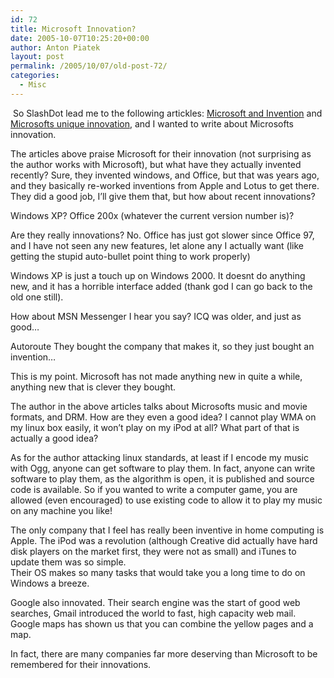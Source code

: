 ```yaml
---
id: 72
title: Microsoft Innovation?
date: 2005-10-07T10:25:20+00:00
author: Anton Piatek
layout: post
permalink: /2005/10/07/old-post-72/
categories:
  - Misc
---
```

&nbsp;So SlashDot lead me to the following artickles: [Microsoft and Invention](http://blogs.zdnet.com/carroll/?p=1496) and [Microsofts unique innovation](http://blogs.zdnet.com/carroll/index.php?p=1497), and I wanted to write about Microsofts innovation.

The articles above praise Microsoft for their innovation (not surprising as the author works with Microsoft), but what have they actually invented recently? Sure, they invented windows, and Office, but that was years ago, and they basically re-worked inventions from Apple and Lotus to get there. They did a good job, I&#8217;ll give them that, but how about recent innovations?

Windows XP? Office 200x (whatever the current version number is)?

Are they really innovations? No. Office has just got slower since Office 97, and I have not seen any new features, let alone any I actually want (like getting the stupid auto-bullet point thing to work properly)

Windows XP is just a touch up on Windows 2000. It doesnt do anything new, and it has a horrible interface added (thank god I can go back to the old one still).

How about MSN Messenger I hear you say? ICQ was older, and just as good&#8230;

Autoroute They bought the company that makes it, so they just bought an invention&#8230;

This is my point. Microsoft has not made anything new in quite a while, anything new that is clever they bought.

The author in the above articles talks about Microsofts music and movie formats, and DRM. How are they even a good idea? I cannot play WMA on my linux box easily, it won&#8217;t play on my iPod at all? What part of that is actually a good idea?

As for the author attacking linux standards, at least if I encode my music with Ogg, anyone can get software to play them. In fact, anyone can write software to play them, as the algorithm is open, it is published and source code is available. So if you wanted to write a computer game, you are allowed (even encouraged) to use existing code to allow it to play my music on any machine you like!

The only company that I feel has really been inventive in home computing is Apple. The iPod was a revolution (although Creative did actually have hard disk players on the market first, they were not as small) and iTunes to update them was so simple.  
Their OS makes so many tasks that would take you a long time to do on Windows a breeze. 

Google also innovated. Their search engine was the start of good web searches, Gmail introduced the world to fast, high capacity web mail. Google maps has shown us that you can combine the yellow pages and a map. 

In fact, there are many companies far more deserving than Microsoft to be remembered for their innovations.